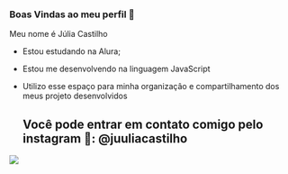 ### Boas Vindas ao meu perfil 💛

Meu nome é Júlia Castilho 

- Estou estudando na Alura;
- Estou me desenvolvendo na linguagem JavaScript
- Utilizo esse espaço para minha organizaçâo e compartilhamento dos meus projeto desenvolvidos

  ## Você pode entrar em contato comigo pelo instagram 📲: @juuliacastilho




![](https://media.tenor.com/O8WiMyrkXeMAAAAC/underwear-sponge-bob.gif)
  
